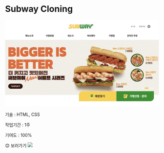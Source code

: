 <h1>Subway Cloning</h1>
<a href="https://subwaycloning.vercel.app/" target="_blank"><img src="./Screenshot 2023-11-10 at 12.27.23 AM.jpeg" alt="preview"></a>
<p>기술 : HTML, CSS</p>
<p>작업기간 : 1주</p>
<p>기여도 : 100%</p>
😊 보러가기 <a href="https://subwaycloning.vercel.app/" target="_blank"><img src="https://img.shields.io/badge/Subway-088142?style=flat-square&logo=vercel&logoColor=white"/></a>
